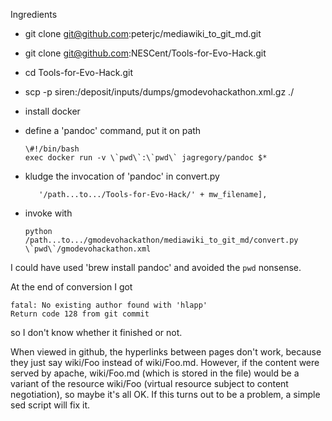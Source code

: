 Ingredients

* git clone git@github.com:peterjc/mediawiki_to_git_md.git
* git clone git@github.com:NESCent/Tools-for-Evo-Hack.git
* cd Tools-for-Evo-Hack.git
* scp -p siren:/deposit/inputs/dumps/gmodevohackathon.xml.gz ./
* install docker
* define a 'pandoc' command, put it on path

      \#!/bin/bash
      exec docker run -v \`pwd\`:\`pwd\` jagregory/pandoc $*

* kludge the invocation of 'pandoc' in convert.py

         '/path...to.../Tools-for-Evo-Hack/' + mw_filename],

* invoke with

      python /path...to.../gmodevohackathon/mediawiki_to_git_md/convert.py \`pwd\`/gmodevohackathon.xml

I could have used 'brew install pandoc' and avoided the `pwd` nonsense.

At the end of conversion I got 

    fatal: No existing author found with 'hlapp'
    Return code 128 from git commit

so I don't know whether it finished or not.

When viewed in github, the hyperlinks between pages don't work,
because they just say wiki/Foo instead of wiki/Foo.md.  However, if
the content were served by apache, wiki/Foo.md (which is stored in the
file) would be a variant of the resource wiki/Foo (virtual resource
subject to content negotiation), so maybe it's all OK.  If this turns
out to be a problem, a simple sed script will fix it.
